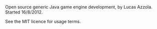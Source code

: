 Open source generic Java game engine development, by Lucas Azzola.
Started 16/8/2012.

See the MIT licence for usage terms.
